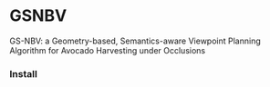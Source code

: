 # GSNBV
GS-NBV: a Geometry-based, Semantics-aware Viewpoint Planning Algorithm for Avocado Harvesting under Occlusions

### Install
